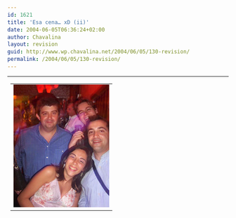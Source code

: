 ```yaml
---
id: 1621
title: 'Esa cena… xD (ii)'
date: 2004-06-05T06:36:24+02:00
author: Chavalina
layout: revision
guid: http://www.wp.chavalina.net/2004/06/05/130-revision/
permalink: /2004/06/05/130-revision/
---
```

<table width="100%" border="0" cellpadding="0" cellspacing="0">
  <tr>
    <td>
      <table border="0" cellspacing="5" cellpadding="10" width="1" align="left">
        <tr>
          <td>
            <a href="imagenes/fotos/cenagestion2.JPG" target="blank_"><img src="/imagenes/fotos/thumbs/cenagestion2.jpg" width="218" height="280" border="0" /></a>
          </td>
        </tr>
      </table>
      
      <p>
        Bueno, creo que por ahora esto será lo único que veréis de la cena de mi promoción, desde luego que hay más fotos perooo…. que luego esto lo ve mi ex-jefe (Juan Carlos llámame en septiembre <img src="/imagenes/emoticonos/gafas.gif" alt="emo gafas" width="16" height="16" />)
      </p>
      
      <p>
        La de la cena fue una noche un poco extraña para mí, la verdad es que lo pasé muy bien pero no deja de ser chocante ver como gente que en clase actúa como si no existieras de pronto se vuelven la alegría de la huerta y parece que te conocen de toda la vida. Como decían hace tiempo en "El Jueves", el aprecio que se tiene a una persona es directamente proporcional a las copas que llevas encima, pero no deja de ser gracioso, sobre todo cuando son los profesores los que se desinhiben (y eso que este año no tuvimos, por desgracia, a cierto profesor de programación, que me han dicho que es todo un show en las cenas)
      </p>
      
      <p>
        Pese a esto y otras cosas raras (como el aburrido botelleo <span class="alguien">sin música</span>) la verdad es que me da pena pensar que no vamos a volver a hacer ninguna más, casi nadie hará la ingeniería superior y de los que la hagamos veremos si alguno llega a graduarse. Muy deprisa pasa el tiempo y en septiembre tendré que volver a empezar un ciclo de estudios, pero ya no será lo mismo. Habrá más responsabilidades, el trabajo no será algo ocasional y tendré que decidir sobre mi futuro. Uuuu, que mal rollo. Yo creo que me quiero quedar en estudiante.
      </p>
    </td>
  </tr>
</table>